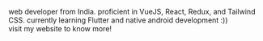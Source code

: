 <!--
![Metrics](https://metrics.lecoq.io/stravo1?template=classic&languages=1&repositories=1&lines=1&repositories=100&repositories.batch=100&repositories.forks=false&repositories.affiliations=owner&languages.ignored=css%2C%20html&languages.limit=8&languages.sections=most-used&languages.colors=github&languages.aliases=c%2B%2B&languages.threshold=0%25&languages.indepth=false&languages.analysis.timeout=30&languages.categories=markup%2C%20programming&languages.recent.categories=markup%2C%20programming&languages.recent.load=300&languages.recent.days=14&repositories.featured=stravo1%2Fstacc&config.timezone=Asia%2FCalcutta)

![Metrics](https://metrics.lecoq.io/stravo1?template=classic&languages=1&introduction=1&isocalendar=1&repositories=1&repositories=100&repositories.batch=100&repositories.forks=false&repositories.affiliations=owner&isocalendar.duration=half-year&languages.limit=8&languages.sections=most-used&languages.colors=github&languages.threshold=0%25&languages.indepth=false&languages.analysis.timeout=15&languages.categories=markup%2C%20programming&languages.recent.categories=markup%2C%20programming&languages.recent.load=300&languages.recent.days=14&introduction.title=true&config.timezone=Asia%2FCalcutta)

- 👋 Hi, I’m @Stravo1
- 👀 I’m interested in anything related to computers... anything
- 🌱 I’m currently learning C, asssembly, and intermediate web-dev stuff.
- 📫 How to reach me? jst email man (for now): stravoone@gmail.com
-->
<!---
Stravo1/Stravo1 is a ✨ special ✨ repository because its `README.md` (this file) appears on your GitHub profile.
You can click the Preview link to take a look at your changes.
--->
web developer from India. proficient in VueJS, React, Redux, and Tailwind CSS. currently learning Flutter and native android development :))  
visit my website to know more!

